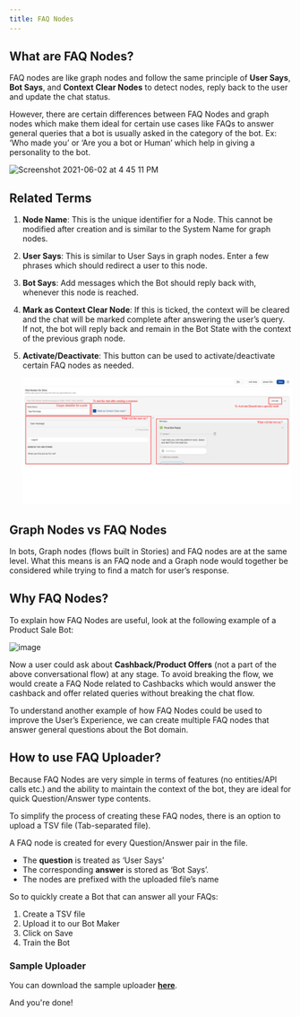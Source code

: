 ```yaml
---
title: FAQ Nodes
---
```


## What are FAQ Nodes?

FAQ nodes are like graph nodes and follow the same principle of **User Says**, **Bot Says**, and **Context Clear Nodes** to detect nodes, reply back to the user and update the chat status.

However, there are certain differences between FAQ Nodes and graph nodes which make them ideal for certain use cases like FAQs to answer general queries that a bot is usually asked in the category of the bot. Ex: ‘Who made you’ or ‘Are you a bot or Human’ which help in giving a personality to the bot.

![Screenshot 2021-06-02 at 4 45 11 PM](https://user-images.githubusercontent.com/55389979/120471240-1b0f6e80-c3c2-11eb-9fa6-02bd5dbd16a9.png)

## Related Terms

1. **Node Name**: This is the unique identifier for a Node. This cannot be modified after creation and is similar to the System Name for graph nodes.
2. **User Says**: This is similar to User Says in graph nodes. Enter a few phrases which should redirect a user to this node.
3. **Bot Says**: Add messages which the Bot should reply back with, whenever this node is reached.
4. **Mark as Context Clear Node**: If this is ticked, the context will be cleared and the chat will be marked complete after answering the user’s query. If not, the bot will reply back and remain in the Bot State with the context of the previous graph node.
5. **Activate/Deactivate**: This button can be used to activate/deactivate certain FAQ nodes as needed.

   ![General Nodes](assets/general_node_terms.png 'How to Create/Edit a General Node?')
   
## Graph Nodes vs FAQ Nodes

In bots, Graph nodes (flows built in Stories) and FAQ nodes are at the same level. What this means is an FAQ node and a Graph node would together be considered while trying to find a match for user’s response.

## Why FAQ Nodes?

To explain how FAQ Nodes are useful, look at the following example of a Product Sale Bot:

![image](https://user-images.githubusercontent.com/75118325/113535142-3f341680-95f0-11eb-81ad-a7a3bc68205a.png)

Now a user could ask about **Cashback/Product Offers** (not a part of the above conversational flow) at any stage. To avoid breaking the flow, we would create a FAQ Node related to Cashbacks which would answer the cashback and offer related queries without breaking the chat flow.

To understand another example of how FAQ Nodes could be used to improve the User’s Experience, we can create multiple FAQ nodes that answer general questions about the Bot domain. 

## How to use FAQ Uploader?

Because FAQ Nodes are very simple in terms of features (no entities/API calls etc.) and the ability to maintain the context of the bot, they are ideal for quick Question/Answer type contents.

To simplify the process of creating these FAQ nodes, there is an option to upload a TSV file (Tab-separated file).

A FAQ node is created for every Question/Answer pair in the file.

- The **question** is treated as ‘User Says’
- The corresponding **answer** is stored as ‘Bot Says’.
- The nodes are prefixed with the uploaded file’s name

So to quickly create a Bot that can answer all your FAQs:

1. Create a TSV file
2. Upload it to our Bot Maker
3. Click on Save
4. Train the Bot

### Sample Uploader

You can download the sample uploader [**here**](/general_nodes_faq.tsv).

And you're done!
